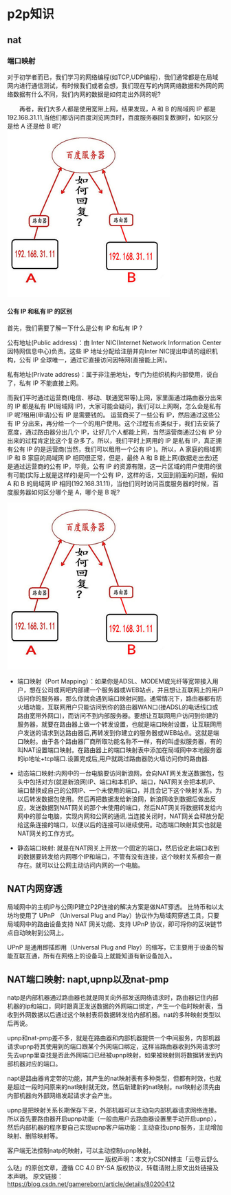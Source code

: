 # p2p知识

## nat

### 端口映射

对于初学者而已，我们学习的网络编程(如TCP,UDP编程)，我们通常都是在局域网内进行通信测试，有时候我们或者会想，我们现在写的内网网络数据和外网的网络数据有什么不同，我们内网的数据是如何走出外网的呢?

　　再者，我们大多人都是使用宽带上网，结果发现，A 和 B 的局域网 IP 都是192.168.31.11,当他们都访问百度浏览网页时，百度服务器回复数据时，如何区分是给 A 还是给 B 呢?
![](2019-08-24-19-29-28.png)

#### 公有 IP 和私有 IP 的区别

首先，我们需要了解一下什么是公有 IP 和私有 IP ?

公有地址(Public address)：由 Inter NIC(Internet Network Information Center 因特网信息中心)负责。这些 IP 地址分配给注册并向Inter NIC提出申请的组织机构，公有 IP 全球唯一，通过它直接访问因特网(直接能上网)。

私有地址(Private address)：属于非注册地址，专门为组织机构内部使用，说白了，私有 IP 不能直接上网。

而我们平时通过运营商(电信、移动、联通宽带等)上网，家里面通过路由器分出来的 IP 都是私有 IP(局域网 IP)，大家可能会疑问，我们可以上网啊，怎么会是私有 IP 呢?租用(申请)公有 IP 是需要钱的。 运营商买了一些公有 IP，然后通过这些公有 IP 分出来，再分给一个一个的用户使用。这个过程有点类似于，我们去安装了宽度，通过路由器分出几个 IP，让好几个人都能上网，当然运营商通过公有 IP 分出来的过程肯定比这个复杂多了。所以，我们平时上网用的 IP 是私有 IP，真正拥有公有 IP 的是运营商(当然，我们可以租用一个公有 IP )。所以，A 家庭的局域网 IP 和 B 家庭的局域网 IP 相同很正常，但是，最终 A 和 B 能上网(数据走出去)还是通过运营商的公有 IP，毕竟，公有 IP 的资源有限，这一片区域的用户使用的很有可能(实际上就是这样的)是同一个公有 IP，这样的话，又回到前面的问题，假如 A 和 B 的局域网 IP 相同(192.168.31.11)，当他们同时访问百度服务器的时候，百度服务器如何区分哪个是 A，哪个是 B 呢?

![](2019-08-24-19-38-24.png)

- 端口映射（Port Mapping）：如果你是ADSL、MODEM或光纤等宽带接入用户，想在公司或网吧内部建一个服务器或WEB站点，并且想让互联网上的用户访问你的服务器，那么你就会遇到端口映射问题。通常情况下，路由器都有防火墙功能，互联网用户只能访问到你的路由器WAN口(接ADSL的电话线口或路由宽带外网口)，而访问不到内部服务器。要想让互联网用户访问到你建的服务器，就要在路由器上做一个转发设置，也就是端口映射设置，让互联网用户发送的请求到达路由器后,再转发到你建立的服务器或WEB站点。这就是端口映射。由于各个路由器厂商所取功能名称不一样，有的叫虚拟服务器，有的叫NAT设置端口映射。在路由器上的端口映射表中添加在局域网中本地服务器的ip地址+tcp端口.设置完成后,用户就跳过路由器防火墙访问你的路由器.

- 动态端口映射:内网中的一台电脑要访问新浪网，会向NAT网关发送数据包，包头中包括对方(就是新浪网)IP、端口和本机IP、端口，NAT网关会把本机IP、端口替换成自己的公网IP、一个未使用的端口，并且会记下这个映射关系，为以后转发数据包使用。然后再把数据发给新浪网，新浪网收到数据后做出反应，发送数据到NAT网关的那个未使用的端口，然后NAT网关将数据转发给内网中的那台电脑，实现内网和公网的通讯.当连接关闭时，NAT网关会释放分配给这条连接的端口，以便以后的连接可以继续使用。动态端口映射其实也就是NAT网关的工作方式。

- 静态端口映射: 就是在NAT网关上开放一个固定的端口，然后设定此端口收到的数据要转发给内网哪个IP和端口，不管有没有连接，这个映射关系都会一直存在。就可以让公网主动访问内网的一个电脑。


## NAT内网穿透

局域网中的主机IP与公网IP建立P2P连接的解决方案是做NAT穿透。
比特币和以太坊均使用了 UPnP （Universal Plug and Play）协议作为局域网穿透工具，只要局域网中的路由设备支持 NAT 网关功能、支持 UPnP 协议，即可将你的区块链节点自动映射到公网上。

UPnP 是通用即插即用（Universal Plug and Play）的缩写，它主要用于设备的智能互联互通，所有在网络上的设备马上就能知道有新设备加入。

## NAT端口映射: napt,upnp以及nat-pmp
natp是内部机器通过路由器也就是网关向外部发送网络请求时，路由器记住内部机器的ip和端口，同时跟真正发送数据的外网端口绑定，产生一个临时映射表，当收到外网数据以后通过这个映射表将数据转发给内部机器。nat的多种映射类型以后再说。

upnp和nat-pmp差不多，就是在路由器和内部机器提供一个中间服务，内部机器请求upnp将其使用到的端口跟某个外网端口绑定，这样当路由器收到外网请求时先去upnp里查找是否此外网端口已经被upnp映射，如果被映射则将数据转发到内部机器对应的端口。

napt是路由器肯定带的功能，其产生的nat映射表有多种类型，但都有时效，也就是超过一段时间原来的nat映射就无效，然后新建新的nat映射。nat映射必须先由内部机器向外部网络发起请求才会产生。

upnp是把映射关系长期保存下来，外部机器可以主动向内部机器请求网络连接。 所以首先要路由器开启upnp功能（一般由用户去路由器设置里手动开启upnp），然后内部机器的程序要自己实现upnp客户端功能：主动查找upnp服务，主动增加映射、删除映射等。

客户端无法控制natp的映射，可以主动控制upnp映射。
————————————————
版权声明：本文为CSDN博主「云卷云舒么么哒」的原创文章，遵循 CC 4.0 BY-SA 版权协议，转载请附上原文出处链接及本声明。
原文链接：https://blog.csdn.net/gamereborn/article/details/80200412